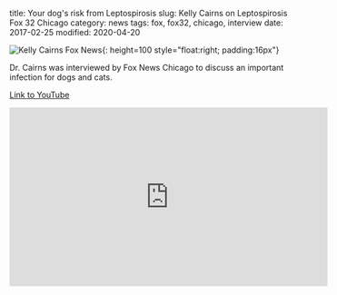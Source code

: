title: Your dog's risk from Leptospirosis
slug: Kelly Cairns on Leptospirosis Fox 32 Chicago
category: news
tags: fox, fox32, chicago, interview
date: 2017-02-25
modified: 2020-04-20

![Kelly Cairns Fox News]({static}/images/2017/kellycairnsfox32.png){: height=100 style="float:right; padding:16px"}

Dr. Cairns was interviewed by Fox News Chicago to discuss an important infection for dogs and cats.

[Link to YouTube](https://youtu.be/ICWxQ11R2CI)

<iframe width="560" height="315" src="https://www.youtube.com/embed/ER6QEWcWdAk" frameborder="0" allow="accelerometer; autoplay; encrypted-media; gyroscope; picture-in-picture" allowfullscreen></iframe>
